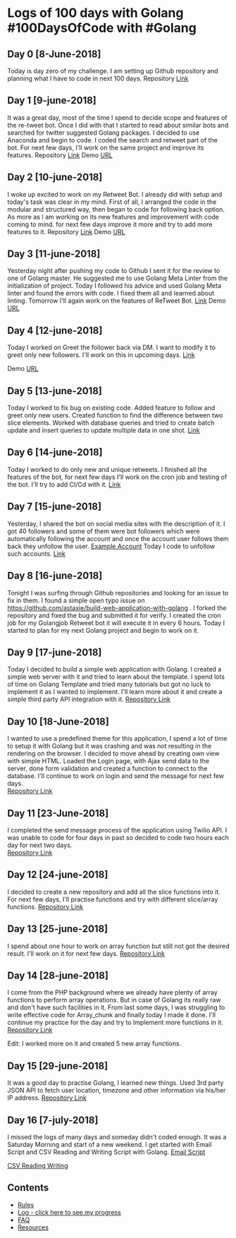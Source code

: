 # Logs of 100 days with Golang  #100DaysOfCode with #Golang

## Day 0 [8-June-2018]
Today is day zero of my challenge. I am setting up Github repository and planning what I have to code in next 100 days.
Repository [Link](https://github.com/bharatsewani1993/100daysofcode)

## Day 1 [9-june-2018]
It was a great day, most of the time I spend to decide scope and features of the re-tweet bot.  Once I did with that I started to read about similar bots and searched for twitter suggested Golang packages.  I decided to use Anaconda and begin to code.  I coded the search and retweet part of the bot. For next few days, I'll work on the same project and improve its features.
Repository [Link](https://github.com/bharatsewani1993/ReTweetBot)
Demo [URL](https://youtu.be/1GSKwWceUkQ)

## Day 2 [10-june-2018]
I woke up excited to work on my Retweet Bot. I already did with setup and today's task was clear in my mind. First of all, I arranged the code in the modular and structured way, then began to code for following back option.
As more as I am working on its new features and improvement with code coming to mind. for next few days improve it more and try to add more features to it.
Repository [Link](https://github.com/bharatsewani1993/ReTweetBot)
Demo [URL](https://goo.gl/EY7HBg)

## Day 3 [11-june-2018]
Yesterday night after pushing my code to Github I sent it for the review to one of Golang master. He suggested me to use Golang Meta Linter from the initialization of project.  Today I followed his advice and used Golang Meta linter and found the errors with code. I fixed them all and learned about linting. Tomorrow I'll again work on the features of ReTweet Bot.
[Link](https://github.com/bharatsewani1993/ReTweetBot)
Demo [URL](https://youtu.be/foqpBFhnIIA)

## Day 4 [12-june-2018]
Today I worked on Greet the follower back via DM. I want to modify it to greet only new followers. I'll work on this in upcoming days.
[Link](https://github.com/bharatsewani1993/ReTweetBot)

Demo [URL](https://youtu.be/75oQIAMaed4)

## Day 5 [13-june-2018]
Today I worked to fix bug on existing code.  Added feature to follow and greet only new users. Created function to find the difference between two slice elements. Worked with database queries and tried to create batch update and insert queries to update multiple data in one shot.
[Link](https://github.com/bharatsewani1993/ReTweetBot)


## Day 6 [14-june-2018]
Today I worked to do only new and unique retweets. I finished all the features of the bot, for next few days I'll work on the cron job and testing of the bot. I'll try to add CI/Cd with it.
[Link](https://goo.gl/fGerz7)

## Day 7 [15-june-2018]
Yesterday, I shared the bot on social media sites with the description of it.  I got 40 followers and some of them were bot followers which were automatically following the account and once the account user follows them back they unfollow the user. [Example Account](https://twitter.com/deadat0)  Today I code to unfollow such accounts. [Link](https://github.com/bharatsewani1993/ReTweetBot/commit/554b88d2f5a6c902b92afc600955a49125fec89c)

## Day 8 [16-june-2018]
Tonight I was surfing through Github repositories and looking for an issue to fix in them. I found a simple open typo issue on https://github.com/astaxie/build-web-application-with-golang . I forked the repository and fixed the bug and submitted it for verify. I created the cron job for my Golangjob Retweet bot it will execute it in every 6 hours.  Today I started to plan for my next Golang project and begin to work on it.

## Day 9 [17-june-2018]
Today I decided to build a simple web application with Golang. I created a simple web server with it and tried to learn about the template. I spend lots of time on Golang Template and tried many tutorials but got no luck to implement it as I wanted to implement. I'll learn more about it and create a simple third party API integration with it.
[Repository Link](https://github.com/bharatsewani1993/smsapplication)

## Day 10 [18-June-2018]
I wanted to use a predefined theme for this application, I spend a lot of time to setup it with Golang but it was crashing and was not resulting in the rendering on the browser.  I decided to move ahead by creating own view with simple HTML. Loaded the Login page, with Ajax send data to the server, done form validation and created a function to connect to the database. I'll continue to work on login and send the message for next few days.  
[Repository Link](https://github.com/bharatsewani1993/smsapplication/commit/dd87cac7af4505ba6b75d8b6a7a4d1f2251e3223)

## Day 11 [23-June-2018]
I completed the send message process of the application using Twilio API. I was unable to code for four days in past so decided to code two hours each day for next two days.  
[Repository Link](https://github.com/bharatsewani1993/smsapplication/commit/7d6c41f86ee98b5d8f233e4b6238e65f7055fa1b)

## Day 12 [24-june-2018]
I decided to create a new repository and add all the slice functions into it. For next few days, I'll practise functions and try with different slice/array functions.
[Repository Link](https://github.com/bharatsewani1993/slicefunctions)

## Day 13 [25-june-2018]
I spend about one hour to work on array function but still not got the desired result. I'll work on it for next few days.
[Repository Link](https://github.com/bharatsewani1993/slicefunctions/commit/c43ce6276a992a0f592e8b8e9952e0ec3f310558)

## Day 14 [28-june-2018]
I come from the PHP background where we already have plenty of array functions to perform array operations.  But in case of Golang its really raw and don't have such facilities in it. From last some days, I was struggling to write effective code for Array_chunk and finally today I made it done.
I'll continue my practice for the day and try to Implement more functions in it. [Repository Link](https://github.com/bharatsewani1993/slicefunctions/commit/0956155a83b96dfffff5c70b3313e3b028078e11)

Edit: I worked more on it and created 5 new array functions.

## Day 15 [29-june-2018]
It was a good day to practise Golang, I learned new things.
Used 3rd party JSON API to fetch user location, timezone and other information via his/her IP address.
[Repository Link](https://github.com/bharatsewani1993/ip2location)

## Day 16 [7-july-2018]
I missed the logs of many days and someday didn't coded enough. It was a Saturday Morning and start of a new weekend. I get started with Email Script and CSV Reading and Writing Script with Golang.
[Email Script](https://github.com/bharatsewani1993/Golangemail)

[CSV Reading Writing](https://github.com/bharatsewani1993/golangcsv)


## Contents
  * [Rules](/Rules.md)
  * [Log - click here to see my progress](/Logfile.md)
  * [FAQ](/FAQ.md)
  * [Resources](/Resources.md)
